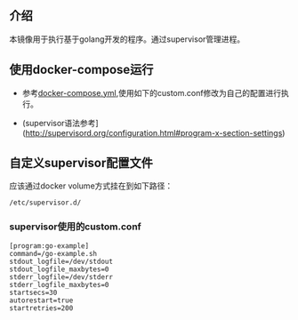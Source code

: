 ## 介绍

本镜像用于执行基于golang开发的程序。通过supervisor管理进程。

## 使用docker-compose运行


- 参考[docker-compose.yml](https://github.com/sparkpos/golang-supervisor/blob/master/docker-compose.yml),使用如下的custom.conf修改为自己的配置进行执行。

- (supervisor语法参考](http://supervisord.org/configuration.html#program-x-section-settings)

## 自定义supervisor配置文件

应该通过docker volume方式挂在到如下路径：

```
/etc/supervisor.d/
```

### supervisor使用的custom.conf

```
[program:go-example]
command=/go-example.sh
stdout_logfile=/dev/stdout
stdout_logfile_maxbytes=0
stderr_logfile=/dev/stderr
stderr_logfile_maxbytes=0
startsecs=30
autorestart=true
startretries=200
```
